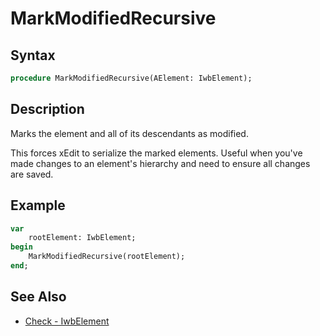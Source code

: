 # MarkModifiedRecursive

## Syntax

```pascal
procedure MarkModifiedRecursive(AElement: IwbElement);
```

## Description

Marks the element and all of its descendants as modified.

This forces xEdit to serialize the marked elements. Useful when you've made changes to an element's hierarchy and need to ensure all changes are saved.

## Example

```pascal
var
    rootElement: IwbElement;
begin
    MarkModifiedRecursive(rootElement);
end;
```

## See Also

- [Check - IwbElement](IwbElement_Check.md)
